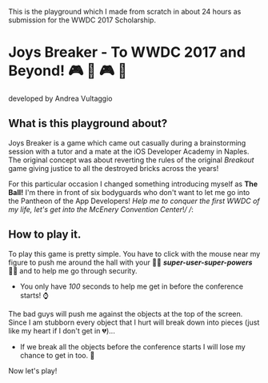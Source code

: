 This is the playground which I made from scratch in about 24 hours as submission for the WWDC 2017 Scholarship.

# Joys Breaker - To WWDC 2017 and Beyond! 🎮 👾 🎮 🤖
  
  developed by Andrea Vultaggio
 
 ## What is this playground about?
 
 Joys Breaker is a game which came out casually during a brainstorming session with a tutor and a mate at the iOS Developer Academy in Naples. The original concept was about reverting the rules of the original *Breakout* game giving justice to all the destroyed bricks across the years!
 
 For this particular occasion I changed something introducing myself as **The Ball!** I'm there in front of six bodyguards who don't want to let me go into the Pantheon of the App Developers!
 *Help me to conquer the first WWDC of my life, let's get into the McEnery Convention Center*!*/
/*:
 ## How to play it.
 
 To play this game is pretty simple. You have to click with the mouse near my figure to push me around the hall  with your 💪🏻 ***super-user-super-powers*** 💪🏻 and to help me go through security.
 
- You only have *100* seconds to help me get in before the conference starts!  ⌚️
 
 The bad guys will push me against the objects at the top of the screen. Since I am stubborn every object that I hurt will break down into pieces (just like my heart if I don't get in 💔)...
 
- If we break all the objects before the conference starts I will lose my chance to get in too.   👀
 
 Now let's play!
